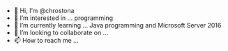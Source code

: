 - 👋 Hi, I’m @chrostona
- 👀 I’m interested in ... programming
- 🌱 I’m currently learning ... Java programming and Microsoft Server 2016
- 💞️ I’m looking to collaborate on ...
- 📫 How to reach me ...

<!---
chrostona/chrostona is a ✨ special ✨ repository because its `README.md` (this file) appears on your GitHub profile.
You can click the Preview link to take a look at your changes.
--->
